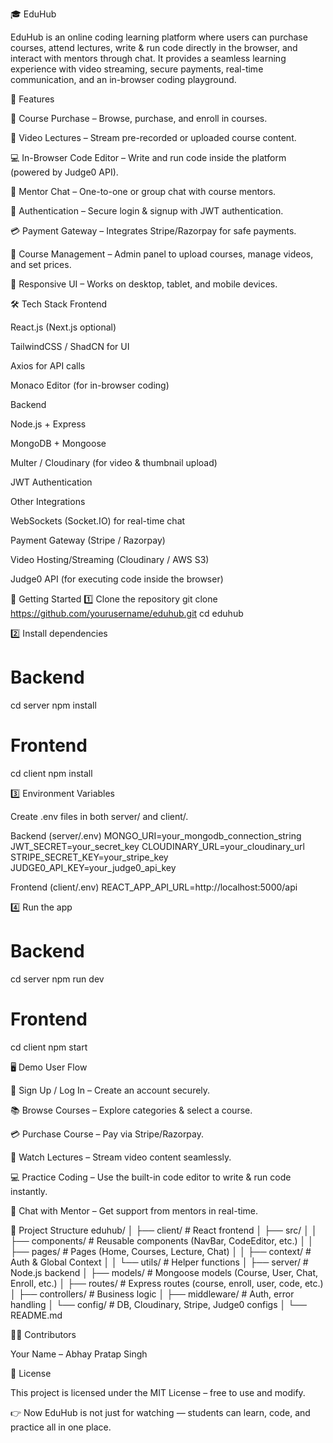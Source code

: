 🎓 EduHub

EduHub is an online coding learning platform where users can purchase courses, attend lectures, write & run code directly in the browser, and interact with mentors through chat.
It provides a seamless learning experience with video streaming, secure payments, real-time communication, and an in-browser coding playground.

📌 Features

🛒 Course Purchase – Browse, purchase, and enroll in courses.

🎥 Video Lectures – Stream pre-recorded or uploaded course content.

💻 In-Browser Code Editor – Write and run code inside the platform (powered by Judge0 API).

💬 Mentor Chat – One-to-one or group chat with course mentors.

🔐 Authentication – Secure login & signup with JWT authentication.

💳 Payment Gateway – Integrates Stripe/Razorpay for safe payments.

📂 Course Management – Admin panel to upload courses, manage videos, and set prices.

📱 Responsive UI – Works on desktop, tablet, and mobile devices.

🛠️ Tech Stack
Frontend

React.js (Next.js optional)

TailwindCSS / ShadCN for UI

Axios for API calls

Monaco Editor (for in-browser coding)

Backend

Node.js + Express

MongoDB + Mongoose

Multer / Cloudinary (for video & thumbnail upload)

JWT Authentication

Other Integrations

WebSockets (Socket.IO) for real-time chat

Payment Gateway (Stripe / Razorpay)

Video Hosting/Streaming (Cloudinary / AWS S3)

Judge0 API (for executing code inside the browser)

🚀 Getting Started
1️⃣ Clone the repository
git clone https://github.com/yourusername/eduhub.git
cd eduhub

2️⃣ Install dependencies
# Backend
cd server
npm install

# Frontend
cd client
npm install

3️⃣ Environment Variables

Create .env files in both server/ and client/.

Backend (server/.env)
MONGO_URI=your_mongodb_connection_string
JWT_SECRET=your_secret_key
CLOUDINARY_URL=your_cloudinary_url
STRIPE_SECRET_KEY=your_stripe_key
JUDGE0_API_KEY=your_judge0_api_key

Frontend (client/.env)
REACT_APP_API_URL=http://localhost:5000/api

4️⃣ Run the app
# Backend
cd server
npm run dev

# Frontend
cd client
npm start

🖥️ Demo User Flow

👤 Sign Up / Log In – Create an account securely.

📚 Browse Courses – Explore categories & select a course.

💳 Purchase Course – Pay via Stripe/Razorpay.

🎥 Watch Lectures – Stream video content seamlessly.

💻 Practice Coding – Use the built-in code editor to write & run code instantly.

💬 Chat with Mentor – Get support from mentors in real-time.

📂 Project Structure
eduhub/
│
├── client/               # React frontend
│   ├── src/
│   │   ├── components/   # Reusable components (NavBar, CodeEditor, etc.)
│   │   ├── pages/        # Pages (Home, Courses, Lecture, Chat)
│   │   ├── context/      # Auth & Global Context
│   │   └── utils/        # Helper functions
│
├── server/               # Node.js backend
│   ├── models/           # Mongoose models (Course, User, Chat, Enroll, etc.)
│   ├── routes/           # Express routes (course, enroll, user, code, etc.)
│   ├── controllers/      # Business logic
│   ├── middleware/       # Auth, error handling
│   └── config/           # DB, Cloudinary, Stripe, Judge0 configs
│
└── README.md

🧑‍💻 Contributors

Your Name – Abhay Pratap Singh

📜 License

This project is licensed under the MIT License – free to use and modify.

👉 Now EduHub is not just for watching — students can learn, code, and practice all in one place.

